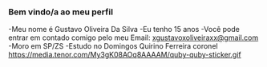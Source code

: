 ### Bem vindo/a ao meu perfil
-Meu nome é Gustavo Oliveira Da Silva
-Eu tenho 15 anos
-Você pode entrar em contado comigo pelo meu Email: xgustavoxoliveiraxx@gmail.com
-Moro em SP/ZS
-Estudo no Domingos Quirino Ferreira coronel
https://media.tenor.com/My3gK08AOq8AAAAM/quby-quby-sticker.gif
